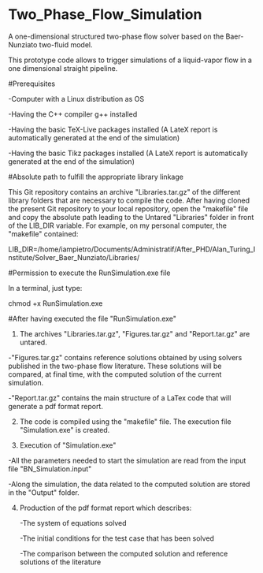 # Two_Phase_Flow_Simulation

A one-dimensional structured two-phase flow solver based on the Baer-Nunziato two-fluid model.

This prototype code allows to trigger simulations of a liquid-vapor flow in a one dimensional straight pipeline.

#Prerequisites

-Computer with a Linux distribution as OS

-Having the C++ compiler g++ installed

-Having the basic TeX-Live packages installed (A LateX report is automatically generated at the end of the simulation)

-Having the basic Tikz     packages installed (A LateX report is automatically generated at the end of the simulation)

#Absolute path to fulfill the appropriate library linkage

This Git repository contains an archive "Libraries.tar.gz" of the different library folders that are necessary to compile the code.
After having cloned the present Git repository to your local repository, open the "makefile" file and copy the absolute path
leading to the Untared "Libraries" folder in front of the LIB_DIR variable. 
For example, on my personal computer, the "makefile" contained:

LIB_DIR=/home/iampietro/Documents/Administratif/After_PHD/Alan_Turing_Institute/Solver_Baer_Nunziato/Libraries/

#Permission to execute the RunSimulation.exe file

In a terminal, just type: 

chmod +x RunSimulation.exe

#After having executed the file "RunSimulation.exe"

1. The archives "Libraries.tar.gz", "Figures.tar.gz" and "Report.tar.gz" are untared.

  -"Figures.tar.gz" contains reference solutions obtained by using solvers published in the two-phase flow literature.
  These solutions will be compared, at final time, with the computed solution of the current simulation.
  
  -"Report.tar.gz" contains the main structure of a LaTex code that will generate a pdf format report.
  
2.  The code is compiled using the "makefile" file. The execution file "Simulation.exe" is created.

3. Execution of "Simulation.exe"

  -All the parameters needed to start the simulation are read from the input file "BN_Simulation.input"
  
  -Along the simulation, the data related to the computed solution are stored in the "Output" folder.

4. Production of the pdf format report which describes:
  
   -The system of equations solved
   
   -The initial conditions for the test case that has been solved
   
   -The comparison between the computed solution and reference solutions of the literature



